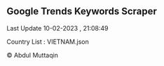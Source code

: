 

## Google Trends Keywords Scraper 
 
Last Update 10-02-2023 , 21:08:49

Country List :
VIETNAM.json



© Abdul Muttaqin 
